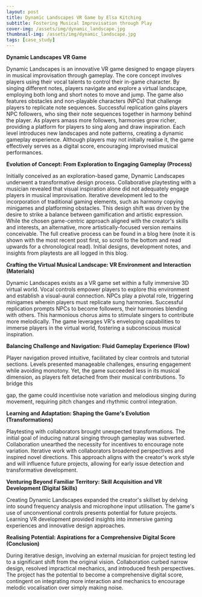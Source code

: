 ```yaml
---
layout: post
title: Dynamic Landscapes VR Game by Elsa Kitching
subtitle: Fostering Musical Improvisation through Play
cover-img: /assets/img/dynamic_landscape.jpg
thumbnail-img: /assets/img/dynamic_landscape.jpg
tags: [case_study]
---
```


**Dynamic Landscapes VR Game**

Dynamic Landscapes is an innovative VR game designed to engage players in musical improvisation through gameplay. The core concept involves players using their vocal talents to control their in-game character. By singing different notes, players navigate and explore a virtual landscape, employing both long and short notes to move and jump. The game also features obstacles and non-playable characters (NPCs) that challenge players to replicate note sequences. Successful replication gains players NPC followers, who sing their note sequences together in harmony behind the player. As players amass more followers, harmonies grow richer, providing a platform for players to sing along and draw inspiration. Each level introduces new landscapes and note patterns, creating a dynamic gameplay experience. Although players may not initially realise it, the game effectively serves as a digital score, encouraging improvised musical performances.



**Evolution of Concept: From Exploration to Engaging Gameplay (Process)**

Initially conceived as an exploration-based game, Dynamic Landscapes underwent a transformative design process. Collaborative playtesting with a musician revealed that visual inspiration alone did not adequately engage players in musical improvisation. Iterative development led to the incorporation of traditional gaming elements, such as harmony copying minigames and platforming obstacles. This design shift was driven by the desire to strike a balance between gamification and artistic expression. While the chosen game-centric approach aligned with the creator's skills and interests, an alternative, more artistically-focused version remains conceivable. The full creative process can be found in a blog here (note it is shown with the most recent post first, so scroll to the bottom and read upwards for a chronological read). Initial designs, development notes, and insights from playtests are all logged in this blog.



**Crafting the Virtual Musical Landscape: VR Environment and Interaction (Materials)**

Dynamic Landscapes exists as a VR game set within a fully immersive 3D virtual world. Vocal controls empower players to explore this environment and establish a visual-aural connection. NPCs play a pivotal role, triggering minigames wherein players must replicate sung harmonies. Successful replication prompts NPCs to become followers, their harmonies blending with others. This harmonious chorus aims to stimulate singers to contribute more melodically. The game leverages VR's enveloping capabilities to immerse players in the virtual world, fostering a subconscious musical inspiration.



**Balancing Challenge and Navigation: Fluid Gameplay Experience (Flow)**

Player navigation proved intuitive, facilitated by clear controls and tutorial sections. Levels presented manageable challenges, ensuring engagement while avoiding monotony. Yet, the game succeeded less in its musical dimension, as players felt detached from their musical contributions. To bridge this

gap, the game could incentivise note variation and melodious singing during movement, requiring pitch changes and rhythmic control integration.



**Learning and Adaptation: Shaping the Game's Evolution (Transformations)**

Playtesting with collaborators brought unexpected transformations. The initial goal of inducing natural singing through gameplay was subverted. Collaboration unearthed the necessity for incentives to encourage note variation. Iterative work with collaborators broadened perspectives and inspired novel directions. This approach aligns with the creator's work style and will influence future projects, allowing for early issue detection and transformative development.



**Venturing Beyond Familiar Territory: Skill Acquisition and VR Development (Digital Skills)**

Creating Dynamic Landscapes expanded the creator's skillset by delving into sound frequency analysis and microphone input utilisation. The game's use of unconventional controls presents potential for future projects. Learning VR development provided insights into immersive gaming experiences and innovative design approaches.



**Realising Potential: Aspirations for a Comprehensive Digital Score (Conclusion)**

During iterative design, involving an external musician for project testing led to a significant shift from the original vision. Collaboration curbed narrow design, resolved impractical mechanics, and introduced fresh perspectives. The project has the potential to become a comprehensive digital score, contingent on integrating more interaction and mechanics to encourage melodic vocalisation over simply making noise.

